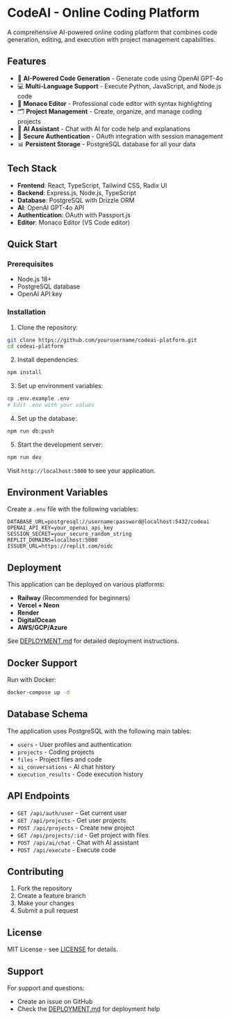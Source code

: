 # CodeAI - Online Coding Platform

A comprehensive AI-powered online coding platform that combines code generation, editing, and execution with project management capabilities.

## Features

- 🤖 **AI-Powered Code Generation** - Generate code using OpenAI GPT-4o
- 💻 **Multi-Language Support** - Execute Python, JavaScript, and Node.js code
- 📝 **Monaco Editor** - Professional code editor with syntax highlighting
- 🗂️ **Project Management** - Create, organize, and manage coding projects
- 💬 **AI Assistant** - Chat with AI for code help and explanations
- 🔐 **Secure Authentication** - OAuth integration with session management
- 📊 **Persistent Storage** - PostgreSQL database for all your data

## Tech Stack

- **Frontend**: React, TypeScript, Tailwind CSS, Radix UI
- **Backend**: Express.js, Node.js, TypeScript
- **Database**: PostgreSQL with Drizzle ORM
- **AI**: OpenAI GPT-4o API
- **Authentication**: OAuth with Passport.js
- **Editor**: Monaco Editor (VS Code editor)

## Quick Start

### Prerequisites
- Node.js 18+
- PostgreSQL database
- OpenAI API key

### Installation

1. Clone the repository:
```bash
git clone https://github.com/yourusername/codeai-platform.git
cd codeai-platform
```

2. Install dependencies:
```bash
npm install
```

3. Set up environment variables:
```bash
cp .env.example .env
# Edit .env with your values
```

4. Set up the database:
```bash
npm run db:push
```

5. Start the development server:
```bash
npm run dev
```

Visit `http://localhost:5000` to see your application.

## Environment Variables

Create a `.env` file with the following variables:

```env
DATABASE_URL=postgresql://username:password@localhost:5432/codeai
OPENAI_API_KEY=your_openai_api_key
SESSION_SECRET=your_secure_random_string
REPLIT_DOMAINS=localhost:5000
ISSUER_URL=https://replit.com/oidc
```

## Deployment

This application can be deployed on various platforms:

- **Railway** (Recommended for beginners)
- **Vercel + Neon**
- **Render**
- **DigitalOcean**
- **AWS/GCP/Azure**

See [DEPLOYMENT.md](DEPLOYMENT.md) for detailed deployment instructions.

## Docker Support

Run with Docker:

```bash
docker-compose up -d
```

## Database Schema

The application uses PostgreSQL with the following main tables:
- `users` - User profiles and authentication
- `projects` - Coding projects
- `files` - Project files and code
- `ai_conversations` - AI chat history
- `execution_results` - Code execution history

## API Endpoints

- `GET /api/auth/user` - Get current user
- `GET /api/projects` - Get user projects
- `POST /api/projects` - Create new project
- `GET /api/projects/:id` - Get project with files
- `POST /api/ai/chat` - Chat with AI assistant
- `POST /api/execute` - Execute code

## Contributing

1. Fork the repository
2. Create a feature branch
3. Make your changes
4. Submit a pull request

## License

MIT License - see [LICENSE](LICENSE) for details.

## Support

For support and questions:
- Create an issue on GitHub
- Check the [DEPLOYMENT.md](DEPLOYMENT.md) for deployment help